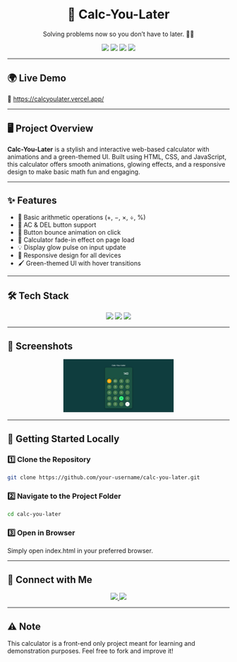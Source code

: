 <h1 align="center">🧮 Calc-You-Later</h1>
<p align="center"> Solving problems now so you don’t have to later. 🔢😄</p>

<p align="center">
  <img src="https://img.shields.io/badge/HTML5-F16529?style=for-the-badge&logo=html5&logoColor=white"/>
  <img src="https://img.shields.io/badge/CSS3-264de4?style=for-the-badge&logo=css3&logoColor=white"/>
  <img src="https://img.shields.io/badge/JavaScript-ES6-F7DF1E?style=for-the-badge&logo=javascript&logoColor=black"/>
  <img src="https://img.shields.io/badge/Responsive-Mobile--Friendly-brightgreen?style=for-the-badge"/>
</p>

---

## 🌍 Live Demo

🔗 https://calcyoulater.vercel.app/


---

## 🖥️ Project Overview

**Calc-You-Later** is a stylish and interactive web-based calculator with animations and a green-themed UI. Built using HTML, CSS, and JavaScript, this calculator offers smooth animations, glowing effects, and a responsive design to make basic math fun and engaging.

---

## ✨ Features

- 🧠 Basic arithmetic operations (+, −, ×, ÷, %)
- 🔄 AC & DEL button support
- 💫 Button bounce animation on click
- 🌟 Calculator fade-in effect on page load
- 💡 Display glow pulse on input update
- 📱 Responsive design for all devices
- 🖌️ Green-themed UI with hover transitions

---

## 🛠️ Tech Stack

<p align="center">
  <img src="https://img.shields.io/badge/HTML5-Markup-F16529?style=for-the-badge&logo=html5&logoColor=white"/>
  <img src="https://img.shields.io/badge/CSS3-Styling-264de4?style=for-the-badge&logo=css3&logoColor=white"/>
  <img src="https://img.shields.io/badge/JavaScript-Logic-F7DF1E?style=for-the-badge&logo=javascript&logoColor=black"/>
</p>

---

## 📸 Screenshots

<div align="center">
  <img src="calc.png" alt="Calculator Screenshot" width="250" />
</div>

---

## 🚀 Getting Started Locally

### 1️⃣ Clone the Repository
```bash
git clone https://github.com/your-username/calc-you-later.git
```
### 2️⃣ Navigate to the Project Folder
```bash
cd calc-you-later
```
### 3️⃣ Open in Browser
Simply open index.html in your preferred browser.

---

## 🙌 Connect with Me
<p align="center"> <a href="https://www.linkedin.com/in/samarth-jaiswal-72b67b313/" target="_blank"> <img src="https://img.shields.io/badge/LinkedIn-Connect-blue?style=for-the-badge&logo=linkedin&logoColor=white"/> </a> <a href="mailto:samjaiswal51@gmail.com"> <img src="https://img.shields.io/badge/Email-Send-red?style=for-the-badge&logo=gmail&logoColor=white"/> </a> </p>

---

## ⚠️ Note
This calculator is a front-end only project meant for learning and demonstration purposes. Feel free to fork and improve it!
